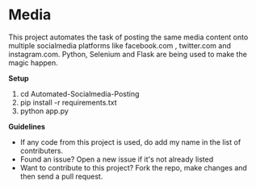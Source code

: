 # Media

This project automates the task of posting the same media content onto multiple socialmedia platforms like facebook.com , twitter.com and instagram.com.
Python, Selenium and Flask are being used to make the magic happen.

<strong>Setup</strong>
<ol>
    <li>cd Automated-Socialmedia-Posting</li>
    <li>pip install -r requirements.txt</li>
    <li>python app.py</li>
</ol>
<strong>Guidelines</strong>
<ul>
    <li>If any code from this project is used, do add my name in the list of contributers.</li>
    <li>Found an issue? Open a new issue if it's not already listed</li>
    <li>Want to contribute to this project? Fork the repo, make changes and then send a pull request.</li>
</ul>
